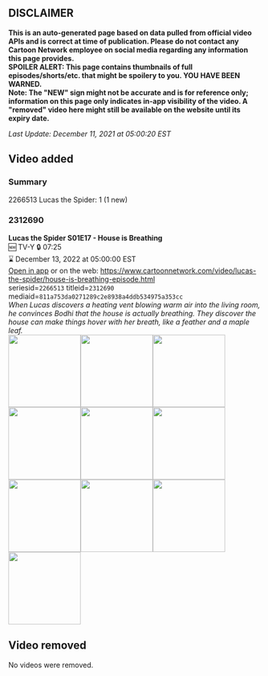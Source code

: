 ## DISCLAIMER
**This is an auto-generated page based on data pulled from official video APIs and is correct at time of publication. Please do not contact any Cartoon Network employee on social media regarding any information this page provides.**  
**SPOILER ALERT: This page contains thumbnails of full episodes/shorts/etc. that might be spoilery to you. YOU HAVE BEEN WARNED.**  
**Note: The "NEW" sign might not be accurate and is for reference only; information on this page only indicates in-app visibility of the video. A "removed" video here might still be available on the website until its expiry date.**  

_Last Update: December 11, 2021 at 05:00:20 EST_
## Video added
### Summary
2266513 Lucas the Spider: 1 (1 new)  
### 2312690
**Lucas the Spider S01E17 - House is Breathing**  
🆕 TV-Y 🔒 07:25  
⌛ December 13, 2022 at 05:00:00 EST  
[Open in app](https://cnvideo.sercomkc.org/redirector.html?type=cnapp&seriesid=1000000000093702&titleid=2312690&mediaid=811a753da0271289c2e8938a4ddb534975a353cc) or on the web: https://www.cartoonnetwork.com/video/lucas-the-spider/house-is-breathing-episode.html  
seriesid=`2266513` titleid=`2312690` mediaid=`811a753da0271289c2e8938a4ddb534975a353cc`  
_When Lucas discovers a heating vent blowing warm air into the living room, he convinces Bodhi that the house is actually breathing. They discover the house can make things hover with her breath, like a feather and a maple leaf._  
<a href="https://s3.amazonaws.com/cartoonorchestrator/2312690_001_1280x720.jpg"><img src="https://s3.amazonaws.com/cartoonorchestrator/2312690_001_640x360.jpg" height="144px" /></a><a href="https://s3.amazonaws.com/cartoonorchestrator/2312690_002_1280x720.jpg"><img src="https://s3.amazonaws.com/cartoonorchestrator/2312690_002_640x360.jpg" height="144px" /></a><a href="https://s3.amazonaws.com/cartoonorchestrator/2312690_003_1280x720.jpg"><img src="https://s3.amazonaws.com/cartoonorchestrator/2312690_003_640x360.jpg" height="144px" /></a><a href="https://s3.amazonaws.com/cartoonorchestrator/2312690_004_1280x720.jpg"><img src="https://s3.amazonaws.com/cartoonorchestrator/2312690_004_640x360.jpg" height="144px" /></a><a href="https://s3.amazonaws.com/cartoonorchestrator/2312690_005_1280x720.jpg"><img src="https://s3.amazonaws.com/cartoonorchestrator/2312690_005_640x360.jpg" height="144px" /></a><a href="https://s3.amazonaws.com/cartoonorchestrator/2312690_006_1280x720.jpg"><img src="https://s3.amazonaws.com/cartoonorchestrator/2312690_006_640x360.jpg" height="144px" /></a><a href="https://s3.amazonaws.com/cartoonorchestrator/2312690_007_1280x720.jpg"><img src="https://s3.amazonaws.com/cartoonorchestrator/2312690_007_640x360.jpg" height="144px" /></a><a href="https://s3.amazonaws.com/cartoonorchestrator/2312690_008_1280x720.jpg"><img src="https://s3.amazonaws.com/cartoonorchestrator/2312690_008_640x360.jpg" height="144px" /></a><a href="https://s3.amazonaws.com/cartoonorchestrator/2312690_009_1280x720.jpg"><img src="https://s3.amazonaws.com/cartoonorchestrator/2312690_009_640x360.jpg" height="144px" /></a><a href="https://s3.amazonaws.com/cartoonorchestrator/2312690_010_1280x720.jpg"><img src="https://s3.amazonaws.com/cartoonorchestrator/2312690_010_640x360.jpg" height="144px" /></a>
## Video removed
No videos were removed.  

